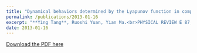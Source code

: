 ```yaml
---
title: "Dynamical behaviors determined by the Lyapunov function in competitive Lotka-Volterra systems"
permalink: /publications/2013-01-16
excerpt: "**Ying Tang**, Ruoshi Yuan, Yian Ma.<br>PHYSICAL REVIEW E 87, 012708 (2013)"
date: 2013-01-16
---
```


[Download the PDF here](https://github.com/jamestang23/jamestang23.github.io/blob/master/12.pdf)


